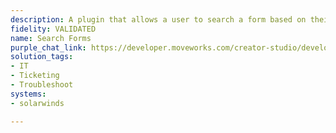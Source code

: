 ```yaml
---
description: A plugin that allows a user to search a form based on their query.
fidelity: VALIDATED
name: Search Forms
purple_chat_link: https://developer.moveworks.com/creator-studio/developer-tools/purple-chat/?conversation=%7B%22startTimestamp%22%3A%2211%3A43+AM%22%2C%22messages%22%3A%5B%7B%22parts%22%3A%5B%7B%22richText%22%3A%22%3Cp%3Ecan+you+help+me+find+the+network+maintenance+request+form%3F%3C%2Fp%3E%22%7D%5D%2C%22role%22%3A%22user%22%7D%2C%7B%22parts%22%3A%5B%7B%22richText%22%3A%22%3Cp%3EHere%E2%80%99s+the+form+for+network+maintenance+requests.+It+includes+fields+for+server+details%2C+maintenance+window+preferences+and+troubleshooting+needs.%3C%2Fp%3E%22%7D%2C%7B%22apiBlock%22%3A%7B%22code%22%3A%22form_url%3A+https%3A%2F%2Fexample.com%2Fnetwork-maintenance-request-form%22%2C%22connectorName%22%3A%22solarwinds%22%2C%22title%22%3A%22Network+Maintenance+Request+Form%22%7D%7D%5D%2C%22role%22%3A%22assistant%22%7D%5D%7D
solution_tags:
- IT
- Ticketing
- Troubleshoot
systems:
- solarwinds

---
```

